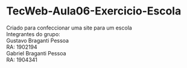# TecWeb-Aula06-Exercicio-Escola
Criado para confeccionar uma site para um escola</br>
Integrantes do grupo:</br>
Gustavo Braganti Pessoa</br>
RA: 1902194</br>
Gabriel Braganti Pessoa</br>
RA: 1904341</br>

